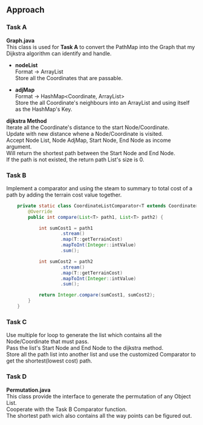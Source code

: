 ## Approach

### Task A
**Graph.java**  
This class is used for **Task A** to convert the PathMap into the Graph that my Dijkstra algorithm can identify and handle.
  
- **nodeList**  
Format -> ArrayList<Coordinate>  
Store all the Coordinates that are passable.  

- **adjMap**  
Format -> HashMap<Coordinate, ArrayList<Coordinate>>  
Store the all Coordinate's neighbours into an ArrayList and using itself as the HashMap's Key.  

**dijkstra Method**  
Iterate all the Coordinate's distance to the start Node/Coordinate.  
Update with new distance whene a Node/Coordinate is visited.  
Accept Node List, Node AdjMap, Start Node, End Node as income argument.  
Will return the shortest path between the Start Node and End Node.  
If the path is not existed, the return path List's size is 0.

### Task B
Implement a comparator and using the steam to summary to total cost of a path by adding the terrain cost value together.  

```java
    private static class CoordinateListComparator<T extends Coordinate> implements Comparator<List<T>>, Serializable {
        @Override
        public int compare(List<T> path1, List<T> path2) {

            int sumCost1 = path1
                    .stream()
                    .map(T::getTerrainCost)
                    .mapToInt(Integer::intValue)
                    .sum();

            int sumCost2 = path2
                    .stream()
                    .map(T::getTerrainCost)
                    .mapToInt(Integer::intValue)
                    .sum();

            return Integer.compare(sumCost1, sumCost2);
        }
    }
```
### Task C
Use multiple for loop to generate the list which contains all the Node/Coordinate that must pass.  
Pass the list's Start Node and End Node to the dijkstra method.  
Store all the path list into another list and use the customized Comparator to get the shortest(lowest cost) path.  

### Task D
**Permutation.java**  
This class provide the interface to generate the permutation of any Object List.  
Cooperate with the Task B Comparator function.  
The shortest path wich also contains all the way points can be figured out.  


